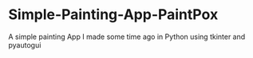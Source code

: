 # Simple-Painting-App-PaintPox
A simple painting App I made some time ago in Python using tkinter and pyautogui
